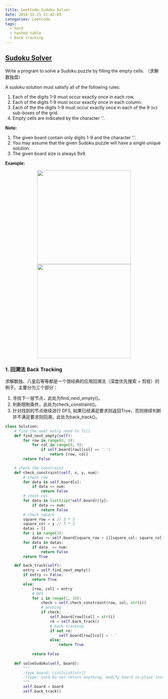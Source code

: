 ```yaml
---
title: LeetCode_Sudoku Solver
date: 2018-12-21 21:42:03
categories: LeetCode
tags: 
  - hard
  - hashed table
  - back tracking
---
```


## [Sudoku Solver](https://leetcode.com/problems/sudoku-solver/)

Write a program to solve a Sudoku puzzle by filling the empty cells.
（求解数独盘）

<!--more-->

A sudoku solution must satisfy all of the following rules:

1. Each of the digits 1-9 must occur exactly once in each row.
2. Each of the digits 1-9 must occur exactly once in each column.
3. Each of the the digits 1-9 must occur exactly once in each of the 9 `3x3` sub-boxes of the grid.
4. Empty cells are indicated by the character '.'.

**Note:**
1. The given board contain only digits 1-9 and the character '.'.
2. You may assume that the given Sudoku puzzle will have a single unique solution.
3. The given board size is always 9x9.

**Example:** 
<div align=center>
	<img src="/images/leetcode_36_1.png" width = "300" align=center/>
</div>

<div align=center>
	<img src="/images/leetcode_37.png" width = "300" align=center/>
</div>


### 1. 回溯法 Back Tracking
求解数独、八皇后等等都是一个很经典的应用回溯法（深度优先搜索 + 剪枝）的例子。主要分为三个部分：
1. 寻找下一层节点，此处为find_next_empty()。
2. 判断限制条件，此处为check_constraint()。
3. 针对找到的节点继续进行 DFS, 如果已经满足要求则返回True，否则继续判断并不满足要求则回溯，此处为back_track()。

```python
class Solution:
	# find the next entry need to fill
	def find_next_empty(self):
		for row in range(0, 9):
			for col in range(0, 9):
				if self.board[row][col] == '.':
					return [row, col]
		return False

	# check the constraint 
	def check_constraint(self, x, y, num):
		# check row
		for data in self.board[x]:
			if data == num:
				return False
		# check col
		for data in list(zip(*self.board))[y]:
			if data == num:
				return False
		# check square
		square_row = x // 3 * 3
		square_col = y // 3 * 3
		datas = []
		for i in range(3):
			datas += self.board[square_row + i][square_col: square_col + 3]
		for data in datas:
			if data  == num:
				return False
		return True

	def back_track(self):
		entry = self.find_next_empty()
		if entry == False:
			return True
		else:
			[row, col] = entry
			# DFS
			for i in range(1, 10):
				check = self.check_constraint(row, col, str(i))
				# pruning
				if check:
					self.board[row][col] = str(i)
					re = self.back_track()
					# back tracking
					if not re:
						self.board[row][col] = '.'
					else:
						return True
						
			return False	
						
	def solveSudoku(self, board):
		"""
		:type board: List[List[str]]
		:rtype: void Do not return anything, modify board in-place instead.
		"""
		self.board = board
		self.back_track()
```